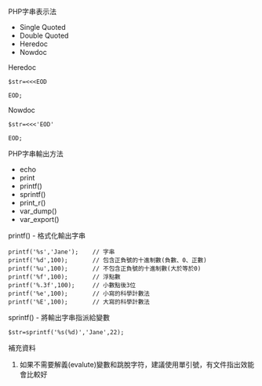 PHP字串表示法
* Single Quoted
* Double Quoted
* Heredoc
* Nowdoc

Heredoc
```
$str=<<<EOD

EOD;
```

Nowdoc
```
$str=<<<'EOD'

EOD;
```

PHP字串輸出方法
* echo
* print
* printf()
* sprintf()
* print_r()
* var_dump()
* var_export()

printf() - 格式化輸出字串
```
printf('%s','Jane');	// 字串
printf('%d',100);		// 包含正負號的十進制數(負數、0、正數)
printf('%u',100);		// 不包含正負號的十進制數(大於等於0)
printf('%f',100);		// 浮點數
printf('%.3f',100);		// 小數點後3位
printf('%e',100);		// 小寫的科學計數法
printf('%E',100);		// 大寫的科學計數法
```

sprintf() - 將輸出字串指派給變數
```
$str=sprintf('%s(%d)','Jane',22);
```

補充資料

1. 如果不需要解義(evalute)變數和跳脫字符，建議使用單引號，有文件指出效能會比較好

